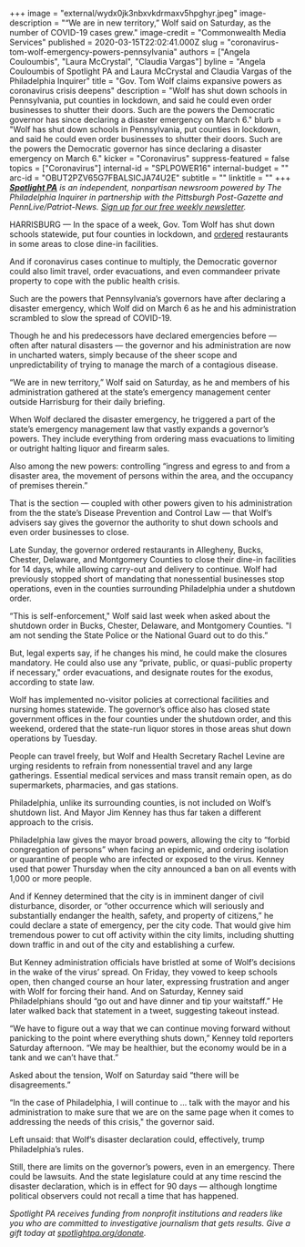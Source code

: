 +++
image = "external/wydx0jk3nbxvkdrmaxv5hpghyr.jpeg"
image-description = "“We are in new territory,” Wolf said on Saturday, as the number of COVID-19 cases grew."
image-credit = "Commonwealth Media Services"
published = 2020-03-15T22:02:41.000Z
slug = "coronavirus-tom-wolf-emergency-powers-pennsylvania"
authors = ["Angela Couloumbis", "Laura McCrystal", "Claudia Vargas"]
byline = "Angela Couloumbis of Spotlight PA and Laura McCrystal and Claudia Vargas of the Philadelphia Inquirer"
title = "Gov. Tom Wolf claims expansive powers as coronavirus crisis deepens"
description = "Wolf has shut down schools in Pennsylvania, put counties in lockdown, and said he could even order businesses to shutter their doors. Such are the powers the Democratic governor has since declaring a disaster emergency on March 6."
blurb = "Wolf has shut down schools in Pennsylvania, put counties in lockdown, and said he could even order businesses to shutter their doors. Such are the powers the Democratic governor has since declaring a disaster emergency on March 6."
kicker = "Coronavirus"
suppress-featured = false
topics = ["Coronavirus"]
internal-id = "SPLPOWER16"
internal-budget = ""
arc-id = "OBUT2PZV65G7FBALSICJA74U2E"
subtitle = ""
linktitle = ""
+++
<a href="https://www.spotlightpa.org/"><i><b>Spotlight PA</b></i></a><i> is an independent, nonpartisan newsroom powered by The Philadelphia Inquirer in partnership with the Pittsburgh Post-Gazette and PennLive/Patriot-News. </i><a href="https://www.spotlightpa.org/newsletters"><i>Sign up for our free weekly newsletter</i></a><i>.</i>

HARRISBURG — In the space of a week, Gov. Tom Wolf has shut down schools statewide, put four counties in lockdown, and [ordered](https://www.governor.pa.gov/newsroom/wolf-administration-orders-restaurants-and-bars-to-close-dine-in-service-in-mitigation-counties-to-stop-spread-of-covid-19/) restaurants in some areas to close dine-in facilities.

And if coronavirus cases continue to multiply, the Democratic governor could also limit travel, order evacuations, and even commandeer private property to cope with the public health crisis.

Such are the powers that Pennsylvania’s governors have after declaring a disaster emergency, which Wolf did on March 6 as he and his administration scrambled to slow the spread of COVID-19.

Though he and his predecessors have declared emergencies before — often after natural disasters — the governor and his administration are now in uncharted waters, simply because of the sheer scope and unpredictability of trying to manage the march of a contagious disease.

“We are in new territory,” Wolf said on Saturday, as he and members of his administration gathered at the state’s emergency management center outside Harrisburg for their daily briefing.

When Wolf declared the disaster emergency, he triggered a part of the state’s emergency management law that vastly expands a governor’s powers. They include everything from ordering mass evacuations to limiting or outright halting liquor and firearm sales.

<script src="https://www.spotlightpa.org/embed.js" async></script><div data-spl-embed-version="1" data-spl-src="https://www.spotlightpa.org/embeds/newsletter/"></div>

Also among the new powers: controlling “ingress and egress to and from a disaster area, the movement of persons within the area, and the occupancy of premises therein.”

That is the section — coupled with other powers given to his administration from the the state’s Disease Prevention and Control Law — that Wolf’s advisers say gives the governor the authority to shut down schools and even order businesses to close.

Late Sunday, the governor ordered restaurants in Allegheny, Bucks, Chester, Delaware, and Montgomery Counties to close their dine-in facilities for 14 days, while allowing carry-out and delivery to continue. Wolf had previously stopped short of mandating that nonessential businesses stop operations, even in the counties surrounding Philadelphia under a shutdown order.

“This is self-enforcement," Wolf said last week when asked about the shutdown order in Bucks, Chester, Delaware, and Montgomery Counties. "I am not sending the State Police or the National Guard out to do this.”

But, legal experts say, if he changes his mind, he could make the closures mandatory. He could also use any “private, public, or quasi-public property if necessary," order evacuations, and designate routes for the exodus, according to state law.

Wolf has implemented no-visitor policies at correctional facilities and nursing homes statewide. The governor’s office also has closed state government offices in the four counties under the shutdown order, and this weekend, ordered that the state-run liquor stores in those areas shut down operations by Tuesday.

People can travel freely, but Wolf and Health Secretary Rachel Levine are urging residents to refrain from nonessential travel and any large gatherings. Essential medical services and mass transit remain open, as do supermarkets, pharmacies, and gas stations.

Philadelphia, unlike its surrounding counties, is not included on Wolf’s shutdown list. And Mayor Jim Kenney has thus far taken a different approach to the crisis.

Philadelphia law gives the mayor broad powers, allowing the city to “forbid congregation of persons” when facing an epidemic, and ordering isolation or quarantine of people who are infected or exposed to the virus. Kenney used that power Thursday when the city announced a ban on all events with 1,000 or more people.

And if Kenney determined that the city is in imminent danger of civil disturbance, disorder, or “other occurrence which will seriously and substantially endanger the health, safety, and property of citizens,” he could declare a state of emergency, per the city code. That would give him tremendous power to cut off activity within the city limits, including shutting down traffic in and out of the city and establishing a curfew.

But Kenney administration officials have bristled at some of Wolf’s decisions in the wake of the virus’ spread. On Friday, they vowed to keep schools open, then changed course an hour later, expressing frustration and anger with Wolf for forcing their hand. And on Saturday, Kenney said Philadelphians should “go out and have dinner and tip your waitstaff.” He later walked back that statement in a tweet, suggesting takeout instead.

“We have to figure out a way that we can continue moving forward without panicking to the point where everything shuts down,” Kenney told reporters Saturday afternoon. “We may be healthier, but the economy would be in a tank and we can’t have that.”

Asked about the tension, Wolf on Saturday said “there will be disagreements.”

“In the case of Philadelphia, I will continue to ... talk with the mayor and his administration to make sure that we are on the same page when it comes to addressing the needs of this crisis," the governor said.

Left unsaid: that Wolf’s disaster declaration could, effectively, trump Philadelphia’s rules.

Still, there are limits on the governor’s powers, even in an emergency. There could be lawsuits. And the state legislature could at any time rescind the disaster declaration, which is in effect for 90 days — although longtime political observers could not recall a time that has happened.

<script src="https://www.spotlightpa.org/embed.js" async></script><div data-spl-embed-version="1" data-spl-src="https://www.spotlightpa.org/embeds/tips/?tip_text=Do%20you%20have%20a%20tip%20about%20how%20%3Cb%3EPa.%20is%20handling%20the%20coronavirus%3C%2Fb%3E%3F%20Tell%20us%20now.%20"></div>

<i>Spotlight PA receives funding from nonprofit institutions and readers like you who are committed to investigative journalism that gets results. Give a gift today at </i><a href="https://www.spotlightpa.org/donate"><i>spotlightpa.org/donate</i></a><i>.</i>
